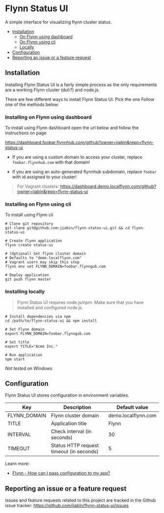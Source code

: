 # Flynn Status UI

A simple interface for visualizing flynn cluster status.

- [Installation](#installation)
  + [On Flynn using dashboard](#installing-on-flynn-using-dashboard)
  + [On Flynn using cli](#installing-on-flynn-using-cli)
  + [Locally](#installing-locally)
- [Configuration](#installation)
- [Reporting an issue or a feature request](#reporting-an-issue-or-a-feature-request)

## Installation

Installing Flynn Status UI is a fairly simple process as the only requirements are a working Flynn cluster (duh?) and node.js.

There are few different ways to install Flynn Status UI. Pick the one Follow one of the methods below:

### Installing on Flynn using dashboard

To install using Flynn dashboard open the url below and follow the instructions on page

https://dashboard.foobar.flynnhub.com/github?owner=jiabin&repo=flynn-status-ui

- If you are using a custom domain to access your cluster, replace `foobar.flynnhub.com` with that domain!

- If you are using an auto-generated flynnhub subdomain, replace `foobar` with id assigned to your cluster!

> For Vagrant clusters: https://dashboard.demo.localflynn.com/github?owner=jiabin&repo=flynn-status-ui

### Installing on Flynn using cli

To install using Flynn cli

```
# Clone git repository
git clone git@github.com:jiabin/flynn-status-ui.git && cd flynn-status-ui

# Create flynn application
flynn create status-ui

# (Optional) Set flynn cluster domain
# Defaults to "demo.localflynn.com"
# Vagrant users may skip this step
flynn env set FLYNN_DOMAIN=foobar.flynngub.com

# Deploy application
git push flynn master
```

### Installing locally

> Flynn Status UI requires node.js/npm. Make sure that you have installed and configured node.js.

```
# Install dependencies via npm
cd /path/to/flynn-status-ui && npm install

# Set Flynn domain
export FLYNN_DOMAIN=foobar.flynngub.com

# Set title
export TITLE="Acme Inc."

# Run application
npm start
```
*Not tested on Windows*


## Configuration

Flynn Status UI stores configuration in environment variables.

| Key          | Description                              | Default value       |
|--------------|------------------------------------------|---------------------|
| FLYNN_DOMAIN | Flynn cluster domain                     | demo.localflynn.com |
| TITLE        | Application title                        | Flynn               |
| INTERVAL     | Check interval (in seconds)              | 30                  |
| TIMEOUT      | Status HTTP request timeout (in seconds) | 5                   |

Learn more:

* [Flynn - How can I pass configuration to my app?](https://flynn.io/docs/faq/how-can-i-pass-configuration-to-my-app)

## Reporting an issue or a feature request

Issues and feature requests related to this project are tracked in the Github issue tracker: https://github.com/jiabin/flynn-status-ui/issues
